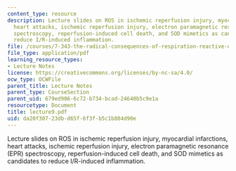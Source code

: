 ```yaml
---
content_type: resource
description: Lecture slides on ROS in ischemic reperfusion injury, myocardial infarctions,
  heart attacks, ischemic reperfusion injury, electron paramagnetic resonance (EPR)
  spectroscopy, reperfusion-induced cell death, and SOD mimetics as candidates to
  reduce I/R-induced inflammation.
file: /courses/7-343-the-radical-consequences-of-respiration-reactive-oxygen-species-in-aging-and-disease-fall-2007/da20f30723dbd65f6f3fb5c1b804d90e_lecture9.pdf
file_type: application/pdf
learning_resource_types:
- Lecture Notes
license: https://creativecommons.org/licenses/by-nc-sa/4.0/
ocw_type: OCWFile
parent_title: Lecture Notes
parent_type: CourseSection
parent_uid: 679ed906-6c72-b734-bcad-24640b5c9e1a
resourcetype: Document
title: lecture9.pdf
uid: da20f307-23db-d65f-6f3f-b5c1b804d90e
---
```

Lecture slides on ROS in ischemic reperfusion injury, myocardial infarctions, heart attacks, ischemic reperfusion injury, electron paramagnetic resonance (EPR) spectroscopy, reperfusion-induced cell death, and SOD mimetics as candidates to reduce I/R-induced inflammation.